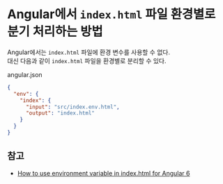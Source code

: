 # Angular에서 `index.html` 파일 환경별로 분기 처리하는 방법

Angular에서는 `index.html` 파일에 환경 변수를 사용할 수 없다.\
대신 다음과 같이 `index.html` 파일을 환경별로 분리할 수 있다.

angular.json

```json
{
  "env": {
    "index": {
      "input": "src/index.env.html",
      "output": "index.html"
    }
  }
}
```

## 참고

- [How to use environment variable in index.html for Angular 6](https://stackoverflow.com/questions/52050519/how-to-use-environment-variable-in-index-html-for-angular-6)
